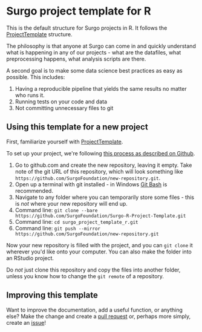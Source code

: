 # Surgo project template for R

This is the default structure for Surgo projects in R. It follows the [ProjectTemplate](http://projecttemplate.net/index.html) structure.

The philosophy is that anyone at Surgo can come in and quickly understand what is happening in any of our projects - what are the datafiles, what preprocessing happens, what analysis scripts are there.

A second goal is to make some data science best practices as easy as possible. This includes:

1. Having a reproducible pipeline that yields the same results no matter who runs it.
1. Running tests on your code and data
1. Not committing unnecessary files to git

## Using this template for a new project

First, familiarize yourself with [ProjectTemplate](http://projecttemplate.net/index.html).

To set up your project, we're following [this process as described on Github](https://help.github.com/en/github/creating-cloning-and-archiving-repositories/duplicating-a-repository).

1. Go to github.com and create the new repository, leaving it empty. Take note of the git URL of this repository, which will look something like `https://github.com/SurgoFoundation/new-repository.git`.
1. Open up a terminal with git installed - in Windows [Git Bash](https://gitforwindows.org/) is recommended.
1. Navigate to any folder where you can temporarily store some files - this is _not_ where your new repository will end up.
1. Command line: `git clone --bare https://github.com/SurgoFoundation/Surgo-R-Project-Template.git`
1. Command line: `cd surgo_project_template_r.git`
1. Command line: `git push --mirror https://github.com/SurgoFoundation/new-repository.git`

Now your new repository is filled with the project, and you can `git clone` it wherever you'd like onto your computer. You can also make the folder into an RStudio project.

Do _not_ just clone this repository and copy the files into another folder, unless you know how to change the `git remote` of a repository.

## Improving this template

Want to improve the documentation, add a useful function, or anything else? Make the change and create a [pull request](https://help.github.com/en/github/collaborating-with-issues-and-pull-requests/creating-a-pull-request) or, perhaps more simply, create an [issue](https://github.com/SurgoFoundation/Surgo-R-Project-Template/issues)!
